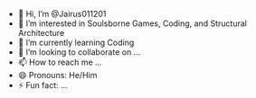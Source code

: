 - 👋 Hi, I’m @Jairus011201
- 👀 I’m interested in Soulsborne Games, Coding, and Structural Architecture
- 🌱 I’m currently learning Coding
- 💞️ I’m looking to collaborate on ...
- 📫 How to reach me ...
- 😄 Pronouns: He/Him
- ⚡ Fun fact: ...

<!---
Jairus011201/Jairus011201 is a ✨ special ✨ repository because its `README.md` (this file) appears on your GitHub profile.
You can click the Preview link to take a look at your changes.
--->
